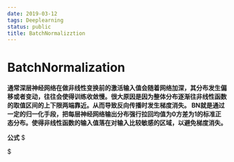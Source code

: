 ```yaml
---
date: 2019-03-12
tags: Deeplearning
status: public
title: BatchNormalizztion
---
```


# BatchNormalization

**通常深层神经网络在做非线性变换前的激活输入值会随着网络加深，其分布发生偏移或者变动，往往会使得训练收敛慢。很大原因是因为整体分布逐渐往非线性函数的取值区间的上下限两端靠近。从而导致反向传播时发生梯度消失。
BN就是通过一定的归一化手段，把每层神经网络输出分布强行拉回均值为0方差为1的标准正态分布。使得非线性函数的输入值落在对输入比较敏感的区域，以避免梯度消失。**

**公式**
$

$



